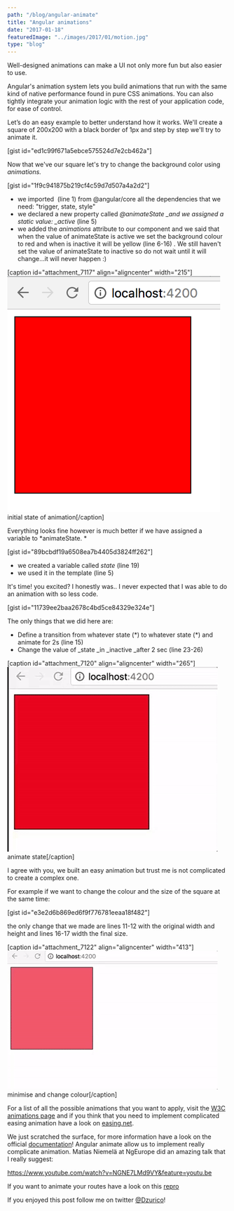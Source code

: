 ```yaml
---
path: "/blog/angular-animate"
title: "Angular animations"
date: "2017-01-18"
featuredImage: "../images/2017/01/motion.jpg"
type: "blog"
---
```


Well-designed animations can make a UI not only more fun but also easier to use.

Angular's animation system lets you build animations that run with the same kind of native performance found in pure CSS animations. You can also tightly integrate your animation logic with the rest of your application code, for ease of control.

Let’s do an easy example to better understand how it works. We'll create a square of 200x200 with a black border of 1px and step by step we'll try to animate it.

\[gist id="ed1c99f671a5ebce575524d7e2cb462a"\]

Now that we've our square let's try to change the background color using _animations._

\[gist id="1f9c941875b219cf4c59d7d507a4a2d2"\]

- we imported  (line 1) from @angular/core all the dependencies that we need: "trigger, state, style"
- we declared a new property called *@animateState _and we assigned a static value: _active* (line 5)
- we added the *animations* attribute to our component and we said that when the value of animateState is active we set the background colour to red and when is inactive it will be yellow (line 6-16) . We still haven't set the value of animateState to inactive so do not wait until it will change...it will never happen :)

\[caption id="attachment_7117" align="aligncenter" width="215"\]![initial state of animation](../images/2017/01/red.png) initial state of animation\[/caption\]

Everything looks fine however is much better if we have assigned a variable to *animateState. *

\[gist id="89bcbdf19a6508ea7b4405d3824ff262"\]

- we created a variable called _state_ (line 19)
- we used it in the template (line 5)

It's time! you excited? I honestly was.. I never expected that I was able to do an animation with so less code.

\[gist id="11739ee2baa2678c4bd5ce84329e324e"\]

The only things that we did here are:

- Define a transition from whatever state (\*) to whatever state (\*) and animate for 2s (line 15)
- Change the value of \_state _in \_inactive _after 2 sec (line 23-26)

\[caption id="attachment_7120" align="aligncenter" width="265"\]![animate state](../images/2017/01/animated-color.gif) animate state\[/caption\]

I agree with you, we built an easy animation but trust me is not complicated to create a complex one.

For example if we want to change the colour and the size of the square at the same time:

\[gist id="e3e2d6b869ed6f9f776781eeaa18f482"\]

the only change that we made are lines 11-12 with the original width and height and lines 16-17 width the final size.

\[caption id="attachment_7122" align="aligncenter" width="413"\]![minimise and change color](../images/2017/01/minimize.gif) minimise and change colour\[/caption\]

For a list of all the possible animations that you want to apply, visit the [W3C animations page](https://w3c.github.io/web-animations/) and if you think that you need to implement complicated easing animation have a look on [easing.net](http://easings.net/).

We just scratched the surface, for more information have a look on the official [documentation](https://angular.io/docs/ts/latest/guide/animations.html)! Angular animate allow us to implement really complicate animation. Matias Niemelä at NgEurope did an amazing talk that I really suggest:

https://www.youtube.com/watch?v=NGNE7LMd9VY&feature=youtu.be

If you want to animate your routes have a look on this [repro](https://github.com/matsko/ng2eu-2016-code/blob/master/route_animations.ts)

If you enjoyed this post follow me on twitter [@Dzurico](https://twitter.com/dzurico)!
